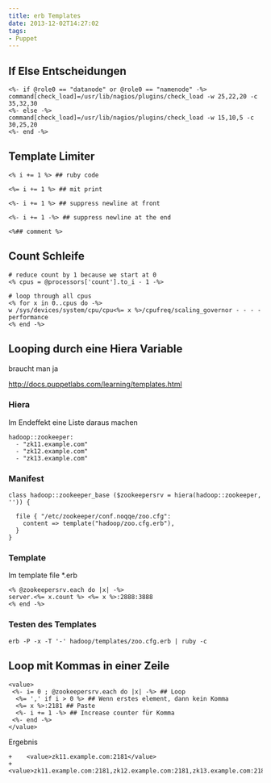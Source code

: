 ```yaml
---
title: erb Templates
date: 2013-12-02T14:27:02
tags:
- Puppet
---
```


## If Else Entscheidungen

~~~
<%- if @role0 == "datanode" or @role0 == "namenode" -%>
command[check_load]=/usr/lib/nagios/plugins/check_load -w 25,22,20 -c 35,32,30
<%- else -%>
command[check_load]=/usr/lib/nagios/plugins/check_load -w 15,10,5 -c 30,25,20
<%- end -%>
~~~

## Template Limiter

~~~
<% i += 1 %> ## ruby code

<%= i += 1 %> ## mit print

<%- i += 1 %> ## suppress newline at front

<%- i += 1 -%> ## suppress newline at the end

<%## comment %>
~~~

## Count Schleife

```
# reduce count by 1 because we start at 0
<% cpus = @processors['count'].to_i - 1 -%>

# loop through all cpus
<% for x in 0..cpus do -%>
w /sys/devices/system/cpu/cpu<%= x %>/cpufreq/scaling_governor - - - - performance
<% end -%>
```

## Looping durch eine Hiera Variable

braucht man ja

http://docs.puppetlabs.com/learning/templates.html

### Hiera

Im Endeffekt eine Liste daraus machen

~~~
hadoop::zookeeper:
  - "zk11.example.com"
  - "zk12.example.com"
  - "zk13.example.com"
~~~

### Manifest

~~~
class hadoop::zookeeper_base ($zookeepersrv = hiera(hadoop::zookeeper, '')) {

  file { "/etc/zookeeper/conf.noqqe/zoo.cfg":
    content => template("hadoop/zoo.cfg.erb"),
  }
}
~~~

### Template

Im template file \*.erb

~~~
<% @zookeepersrv.each do |x| -%>
server.<%= x.count %> <%= x %>:2888:3888
<% end -%>
~~~

### Testen des Templates

    erb -P -x -T '-' hadoop/templates/zoo.cfg.erb | ruby -c

## Loop mit Kommas in einer Zeile

~~~
<value>
 <%- i= 0 ; @zookeepersrv.each do |x| -%> ## Loop
  <%= ',' if i > 0 %> ## Wenn erstes element, dann kein Komma
  <%= x %>:2181 ## Paste
  <%- i += 1 -%> ## Increase counter für Komma
 <%- end -%>
</value>
~~~

Ergebnis

~~~
+    <value>zk11.example.com:2181</value>
+    <value>zk11.example.com:2181,zk12.example.com:2181,zk13.example.com:2181</value>
~~~

